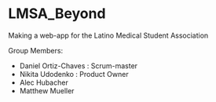# LMSA_Beyond

Making a web-app for the Latino Medical Student Association

Group Members:
- Daniel Ortiz-Chaves : Scrum-master
- Nikita Udodenko : Product Owner
- Alec Hubacher
- Matthew Mueller

